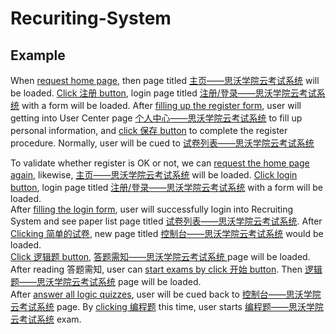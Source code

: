 # Recuriting-System


## Example
When [request home page](- "#title=openHomePage()"), then page titled [主页——思沃学院云考试系统](- "?=#title") will be loaded.
[Click 注册 button](- "#registerPage=toRegister()"), login page titled [注册/登录——思沃学院云考试系统](- "?=#registerPage.getPageTitle()") with a form will be loaded.
After [filling up the register form](- "#userCenterPage=fillRegisterForm()"), user will getting into User Center page 
[个人中心——思沃学院云考试系统](- "?=#userCenterPage.getPageTitle()") to fill up personal information,
and [click 保存 button](- "#paperListPage=fillUpInfo()") to complete the register procedure. Normally, user will be cued to [试卷列表——思沃学院云考试系统](- "?=#paperListPage.getPageTitle()")
      

To validate whether register is OK or not, we can [request the home page again](- "#title=reOpenHomePage()"), likewise,  [主页——思沃学院云考试系统](- "?=#title") will be loaded.
[Click login button](- "#loginPage=toLogin()"), login page titled [注册/登录——思沃学院云考试系统](- "?=#loginPage.getPageTitle()") with a form will be loaded.  
After [filling the login form](- "#paperListPage=fillLoginForm()"), user will successfully login into Recruiting System and see paper list page titled 
[试卷列表——思沃学院云考试系统](- "?=#paperListPage.getPageTitle()").
After [Clicking 简单的试卷](- "#consolePage=clickEasyPaper()"), new page titled [控制台——思沃学院云考试系统](- "?=#consolePage.getPageTitle()") would be loaded.  
[Click 逻辑题 button](- "#needKonwPage=clickLogicPuzzles()"), [答题需知——思沃学院云考试系统 ](- "?=#needKonwPage.getPageTitle()")page will be loaded. After reading 答题需知, user can
[start exams by click 开始 button](- "#logicPage=clickStartBtn()"). Then [逻辑题——思沃学院云考试系统](- "?=#logicPage.getPageTitle()") page will be loaded.  
After [answer all logic quizzes](- "#consolePage=answerLogicQuizzes()"), user will be cued back to  [控制台——思沃学院云考试系统](- "?=#consolePage.getPageTitle()") page. 
By [clicking 编程题](- "#homeworkQuizPage=clickHomeworkQuizzes()") this time, user starts [编程题——思沃学院云考试系统](- "?=#homeworkQuizPage.getPageTitle()") exam.   







